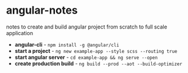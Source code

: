# angular-notes
notes to create and build angular project from scratch to full scale application


- **angular-cli** - `npm install -g @angular/cli`
- **start a project** - `ng new example-app --style scss --routing true`
- **start angular server** - `cd example-app && ng serve --open`
- **create production build** - `ng build --prod --aot --build-optimizer`
